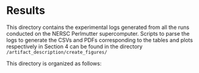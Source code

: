 # Results

This directory contains the experimental logs generated from all the runs conducted on the NERSC Perlmutter supercomputer. Scripts to parse the logs to generate the CSVs and PDFs corresponding to the tables and plots respectively in Section 4 can be found in the directory `/artifact_description/create_figures/`

This directory is organized as follows:

<!-- FILL IN THE REST -->